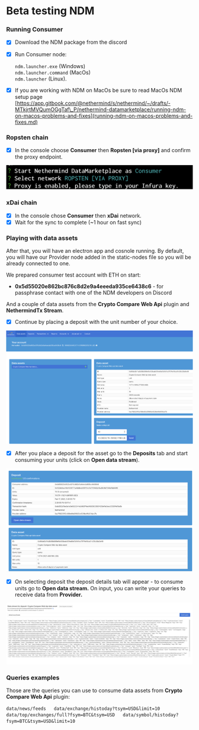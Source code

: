 # Beta testing NDM

### Running Consumer

* [x] Download the NDM package from the discord
* [x] Run Consumer node:

  `ndm.launcher.exe` \(Windows\)   
  `ndm.launcher.command` \(MacOs\)  
  `ndm.launcher` \(Linux\). 

* [x] If you are working with NDM on MacOs be sure to read MacOs NDM setup page [https://app.gitbook.com/@nethermind/s/nethermind/~/drafts/-MTkjrtMVQumOGgTaf\_P/nethermind-datamarketplace/running-ndm-on-macos-problems-and-fixes](running-ndm-on-macos-problems-and-fixes.md) 

### Ropsten chain

* [x] In the console choose **Consumer** then **Ropsten \[via proxy\]** and confirm the proxy endpoint.

![](../.gitbook/assets/image%20%28142%29.png)

### xDai chain

* [x] In the console chose **Consumer** then **xDai** network.
* [x] Wait for the sync to complete \(~1 hour on fast sync\)

### Playing with data assets

After that, you will have an electron app and cosnole running. By default, you will have our Provider node added in the static-nodes file so you will be already connected to one. 

We prepared consumer test account with ETH on start: 

* **0x5d55020e862bc876c8d2e9a4eeeda935ce6438c6** - for passphrase contact with one of the NDM developers on Discord

And a couple of data assets from the **Crypto Compare Web Api** plugin and **NethermindTx Stream**. 

* [x] Continue by placing a deposit with the unit number of your choice.

![Data assets view \(you will have more data assets avaliable to consume\)](../.gitbook/assets/image%20%28117%29.png)

* [x] After you place a deposit for the asset go to the **Deposits** tab and start consuming your units \(click on **Open data stream**\).

![Deposits view](../.gitbook/assets/image%20%28123%29.png)

* [x] On selecting deposit the deposit details tab will appear - to consume units go to **Open data stream.** On input, you can write your queries to receive data from **Provider.**

![Consumed data stream from Crypto Compare Web Api](../.gitbook/assets/image%20%28118%29.png)

###   Queries examples

Those are the queries you can use to consume data assets from **Crypto Compare Web Api** plugin:

 `data/news/feeds  
 data/exchange/histoday?tsym=USD&limit=10  
 data/top/exchanges/full?fsym=BTC&tsym=USD  
 data/symbol/histoday?fsym=BTC&tsym=USD&limit=10`


